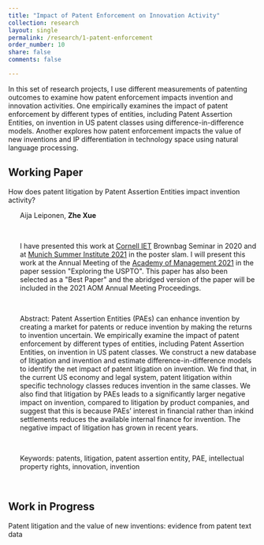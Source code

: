 ```yaml
---
title: "Impact of Patent Enforcement on Innovation Activity"
collection: research
layout: single
permalink: /research/1-patent-enforcement
order_number: 10
share: false
comments: false

---
```

In this set of research projects, I use different measurements of patenting outcomes to examine how patent enforcement impacts invention and innovation activities. One empirically examines the impact of patent enforcement by different types of entities, including Patent Assertion Entities, on invention in US patent classes using difference-in-difference models. Another explores how patent enforcement impacts the value of new inventions and IP differentiation in technology space using natural language processing.

## Working Paper

How does patent litigation by Patent Assertion Entities impact invention activity?<br/>

<ul> Aija Leiponen, <strong>Zhe Xue</strong> </ul><br/>

<ul> I have presented this work at <a href="https://business.cornell.edu/faculty-research/themes/innovation-entrepreneurship-and-technology/" target="_top">Cornell IET</a> Brownbag Seminar in 2020 and at <a href="http://munich-summer-institute.org/program/" target="_top">Munich Summer Institute 2021</a> in the poster slam. I will present this work at the Annual Meeting of the <a href="https://aom.org/events/annual-meeting" target="_top">Academy of Management 2021</a> in the paper session "Exploring the USPTO". This paper has also been selected as a "Best Paper" and the abridged version of the paper will be included in the 2021 AOM Annual Meeting Proceedings. </ul><br/>

<ul> Abstract: Patent Assertion Entities (PAEs) can enhance invention by creating a market for patents or reduce invention by making the returns to invention uncertain. We empirically examine the impact of patent enforcement by different types of entities, including Patent Assertion Entities, on invention in US patent classes. We construct a new database of litigation and invention and estimate difference-in-difference models to identify the net impact of patent litigation on invention. We find that, in the current US economy and legal system, patent litigation within specific technology classes reduces invention in the same classes. We also find that litigation by PAEs leads to a significantly larger negative impact on invention, compared to litigation by product companies, and suggest that this is because PAEs’ interest in financial rather than in­kind settlements reduces the available internal finance for invention. The negative impact of litigation has grown in recent years. </ul><br/>

<ul> Keywords: patents, litigation, patent assertion entity, PAE, intellectual property rights, innovation, invention </ul><br/>


## Work in Progress

Patent litigation and the value of new inventions: evidence from patent text data<br/>
